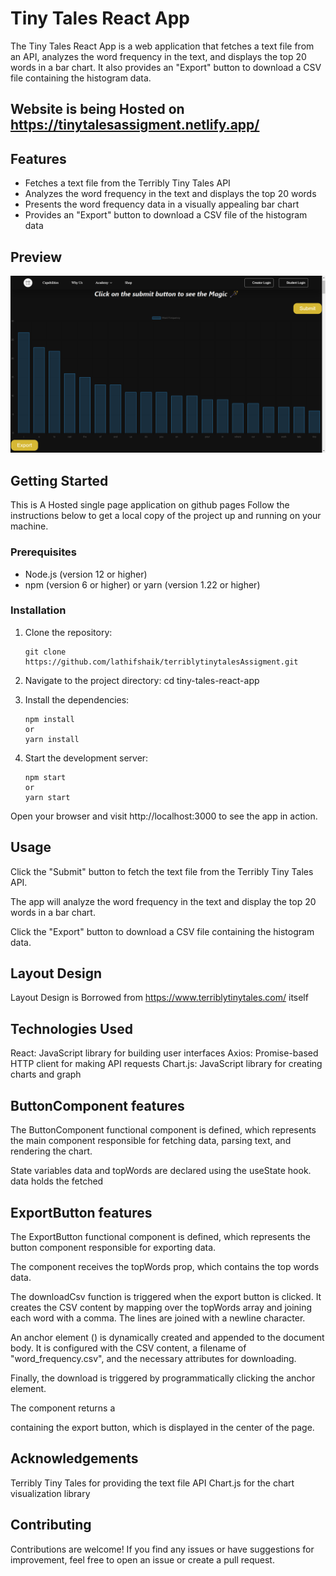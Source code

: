 # Tiny Tales React App

The Tiny Tales React App is a web application that fetches a text file from an API, analyzes the word frequency in the text, and displays the top 20 words in a bar chart. It also provides an "Export" button to download a CSV file containing the histogram data.

## Website is being Hosted on https://tinytalesassigment.netlify.app/

## Features

- Fetches a text file from the Terribly Tiny Tales API
- Analyzes the word frequency in the text and displays the top 20 words
- Presents the word frequency data in a visually appealing bar chart
- Provides an "Export" button to download a CSV file of the histogram data

## Preview

![Preview](./preview.png)

## Getting Started
This is A Hosted single page application on github pages
Follow the instructions below to get a local copy of the project up and running on your machine.

### Prerequisites

- Node.js (version 12 or higher)
- npm (version 6 or higher) or yarn (version 1.22 or higher)
### Installation

1. Clone the repository:

   ```shell
   git clone https://github.com/lathifshaik/terriblytinytalesAssigment.git
2. Navigate to the project directory:
cd tiny-tales-react-app

3. Install the dependencies:
    ```shell
    npm install
    or
    yarn install

4. Start the development server:
    ```shell
    npm start
    or
    yarn start
Open your browser and visit http://localhost:3000 to see the app in action.
## Usage
Click the "Submit" button to fetch the text file from the Terribly Tiny Tales API.

The app will analyze the word frequency in the text and display the top 20 words in a bar chart.

Click the "Export" button to download a CSV file containing the histogram data.

## Layout Design
Layout Design is Borrowed from https://www.terriblytinytales.com/ itself 


## Technologies Used
React: JavaScript library for building user interfaces
Axios: Promise-based HTTP client for making API requests
Chart.js: JavaScript library for creating charts and graph

## ButtonComponent  features
The ButtonComponent functional component is defined, which represents the main component responsible for fetching data, parsing text, and rendering the chart.

State variables data and topWords are declared using the useState hook. data holds the fetched

## ExportButton features
The ExportButton functional component is defined, which represents the button component responsible for exporting data.

The component receives the topWords prop, which contains the top words data.

The downloadCsv function is triggered when the export button is clicked. It creates the CSV content by mapping over the topWords array and joining each word with a comma. The lines are joined with a newline character.

An anchor element (<a>) is dynamically created and appended to the document body. It is configured with the CSV content, a filename of "word_frequency.csv", and the necessary attributes for downloading.

Finally, the download is triggered by programmatically clicking the anchor element.

The component returns a <div> containing the export button, which is displayed in the center of the page.

## Acknowledgements
Terribly Tiny Tales for providing the text file API
Chart.js for the chart visualization library
## Contributing
Contributions are welcome! If you find any issues or have suggestions for improvement, feel free to open an issue or create a pull request.
